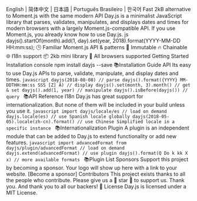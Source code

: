 English | 简体中文 | 日本語 | Português Brasileiro | 한국어 Fast 2kB alternative to Moment.js with the same modern API Day.js is a minimalist JavaScript library that parses, validates, manipulates, and displays dates and times for modern browsers with a largely Moment.js-compatible API. If you use Moment.js, you already know how to use Day.js. js dayjs().startOf(month).add(1, day).set(year, 2018).format(YYYY-MM-DD HH:mm:ss); 🕒 Familiar Moment.js API & patterns 💪 Immutable 🔥 Chainable 🌐 I18n support 📦 2kb mini library 👫 All browsers supported Getting Started Installation console npm install dayjs --save 📚Installation Guide API Its easy to use Day.js APIs to parse, validate, manipulate, and display dates and times. ```javascript dayjs(2018-08-08) // parse dayjs().format({YYYY} MM-DDTHH:mm:ss SSS [Z] A) // display dayjs().set(month, 3).month() // get & set dayjs().add(1, year) // manipulate dayjs().isBefore(dayjs()) // query ``` 📚API Reference I18n Day.js has great support for internationalization. But none of them will be included in your build unless you use it. ```javascript import dayjs/locale/es // load on demand dayjs.locale(es) // use Spanish locale globally dayjs(2018-05-05).locale(zh-cn).format() // use Chinese Simplified locale in a specific instance ``` 📚Internationalization Plugin A plugin is an independent module that can be added to Day.js to extend functionality or add new features. ```javascript import advancedFormat from dayjs/plugin/advancedFormat // load on demand dayjs.extend(advancedFormat) // use plugin dayjs().format(Q Do k kk X x) // more available formats ``` 📚Plugin List Sponsors Support this project by becoming a sponsor. Your logo will show up here with a link to your website. [Become a sponsor] Contributors This project exists thanks to all the people who contribute. Please give us a 💖 star 💖 to support us. Thank you. And thank you to all our backers! 🙏 License Day.js is licensed under a MIT License.